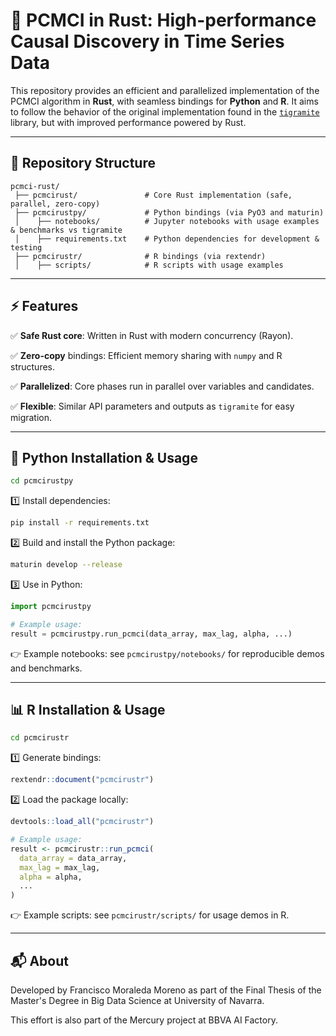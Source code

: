 # 🧩 PCMCI in Rust: High-performance Causal Discovery in Time Series Data

This repository provides an efficient and parallelized implementation of the PCMCI algorithm in **Rust**, with seamless bindings for **Python** and **R**. It aims to follow the behavior of the original implementation found in the [`tigramite`](https://github.com/jakobrunge/tigramite) library, but with improved performance powered by Rust.

---

## 📂 Repository Structure

```
pcmci-rust/
 ├── pcmcirust/               # Core Rust implementation (safe, parallel, zero-copy)
 ├── pcmcirustpy/             # Python bindings (via PyO3 and maturin)
 │    ├── notebooks/          # Jupyter notebooks with usage examples & benchmarks vs tigramite
 │    ├── requirements.txt    # Python dependencies for development & testing
 ├── pcmcirustr/              # R bindings (via rextendr)
 │    ├── scripts/            # R scripts with usage examples
```

---

## ⚡ Features

✅ **Safe Rust core**: Written in Rust with modern concurrency (Rayon).  

✅ **Zero-copy** bindings: Efficient memory sharing with `numpy` and R structures.

✅ **Parallelized**: Core phases run in parallel over variables and candidates.

✅ **Flexible**: Similar API parameters and outputs as `tigramite` for easy migration.

---

## 🐍 Python Installation & Usage

```bash
cd pcmcirustpy
```

1️⃣ Install dependencies:  
```bash
pip install -r requirements.txt
```

2️⃣ Build and install the Python package:  
```bash
maturin develop --release
```

3️⃣ Use in Python:  
```python
import pcmcirustpy

# Example usage:
result = pcmcirustpy.run_pcmci(data_array, max_lag, alpha, ...)
```

👉 Example notebooks: see `pcmcirustpy/notebooks/` for reproducible demos and benchmarks.

---

## 📊 R Installation & Usage

```bash
cd pcmcirustr
```

1️⃣ Generate bindings:  
```r
rextendr::document("pcmcirustr")
```

2️⃣ Load the package locally:  
```r
devtools::load_all("pcmcirustr")

# Example usage:
result <- pcmcirustr::run_pcmci(
  data_array = data_array,
  max_lag = max_lag,
  alpha = alpha,
  ...
)
```

👉 Example scripts: see `pcmcirustr/scripts/` for usage demos in R.

---

## 📬 About

Developed by Francisco Moraleda Moreno as part of the Final Thesis of the Master's Degree in Big Data Science at University of Navarra.

This effort is also part of the Mercury project at BBVA AI Factory.
